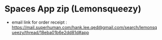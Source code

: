 # Spaces App zip (Lemonsqueezy)

- email link for order receipt : https://mail.superhuman.com/hank.lee.qed@gmail.com/search/lemonsqueezy/thread/18eba01b6e2dd81d#app
